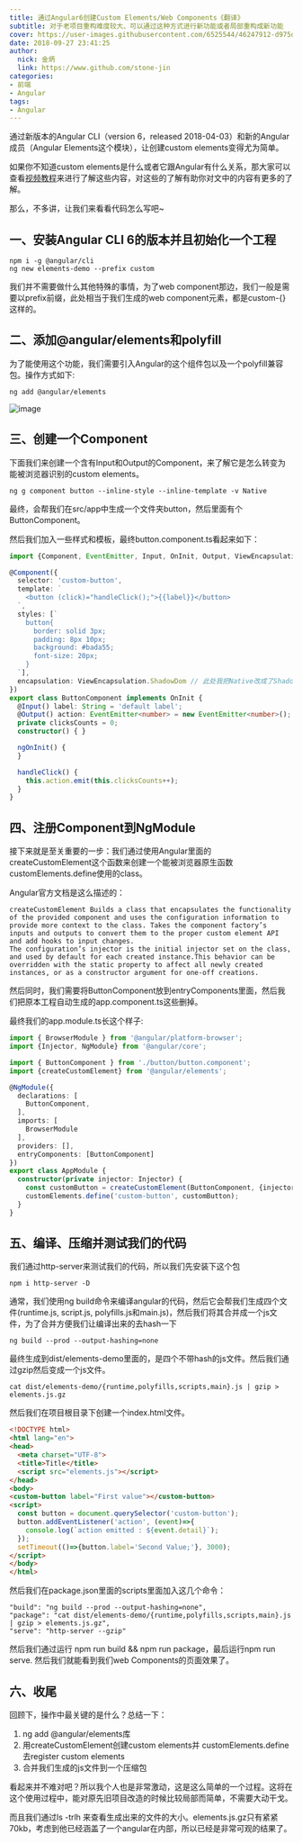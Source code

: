 ```yaml
---
title: 通过Angular6创建Custom Elements/Web Components《翻译》
subtitle: 对于老项目重构难度较大、可以通过这种方式进行新功能或者局部重构成新功能
cover: https://user-images.githubusercontent.com/6525544/46247912-d975db00-c444-11e8-8e3b-ab547f79a31f.png
date: 2018-09-27 23:41:25
author: 
  nick: 金炳
  link: https://www.github.com/stone-jin
categories:
- 前端
- Angular
tags:
- Angular
---
```


通过新版本的Angular CLI（version 6，released 2018-04-03）和新的Angular成员（Angular Elements这个模块），让创建custom elements变得尤为简单。

如果你不知道custom elements是什么或者它跟Angular有什么关系，那大家可以查看[视频教程](https://www.youtube.com/watch?v=9zyq7FcIuvM&feature=youtu.be)来进行了解这些内容，对这些的了解有助你对文中的内容有更多的了解。

那么，不多讲，让我们来看看代码怎么写吧~

## 一、安装Angular CLI 6的版本并且初始化一个工程

```text
npm i -g @angular/cli
ng new elements-demo --prefix custom
```
我们并不需要做什么其他特殊的事情，为了web component那边，我们一般是需要以prefix前缀，此处相当于我们生成的web component元素，都是custom-{}这样的。

## 二、添加@angular/elements和polyfill
为了能使用这个功能，我们需要引入Angular的这个组件包以及一个polyfill兼容包。操作方式如下:
```text
ng add @angular/elements
```
![image](https://user-images.githubusercontent.com/6525544/46158492-8cf99680-c2b0-11e8-8956-dfb3974f4898.png)

## 三、创建一个Component
下面我们来创建一个含有Input和Output的Component，来了解它是怎么转变为能被浏览器识别的custom elements。
```text
ng g component button --inline-style --inline-template -v Native
```

最终，会帮我们在src/app中生成一个文件夹button，然后里面有个ButtonComponent。

然后我们加入一些样式和模板，最终button.component.ts看起来如下：
```typescript
import {Component, EventEmitter, Input, OnInit, Output, ViewEncapsulation} from '@angular/core';

@Component({
  selector: 'custom-button',
  template: `
    <button (click)="handleClick();">{{label}}</button>
  `,
  styles: [`
    button{
      border: solid 3px;
      padding: 8px 10px;
      background: #bada55;
      font-size: 20px;
    }
  `],
  encapsulation: ViewEncapsulation.ShadowDom // 此处我把Native改成了ShadowDom，因为Native从v6.1.0开始废弃了
})
export class ButtonComponent implements OnInit {
  @Input() label: String = 'default label';
  @Output() action: EventEmitter<number> = new EventEmitter<number>();
  private clicksCounts = 0;
  constructor() { }

  ngOnInit() {
  }

  handleClick() {
    this.action.emit(this.clicksCounts++);
  }
}

```

## 四、注册Component到NgModule
接下来就是至关重要的一步：我们通过使用Angular里面的createCustomElement这个函数来创建一个能被浏览器原生函数customElements.define使用的class。

Angular官方文档是这么描述的：
```text
createCustomElement Builds a class that encapsulates the functionality of the provided component and uses the configuration information to provide more context to the class. Takes the component factory’s inputs and outputs to convert them to the proper custom element API and add hooks to input changes.
The configuration’s injector is the initial injector set on the class, and used by default for each created instance.This behavior can be overridden with the static property to affect all newly created instances, or as a constructor argument for one-off creations.
```

然后同时，我们需要将ButtonComponent放到entryComponents里面，然后我们把原本工程自动生成的app.component.ts这些删掉。

最终我们的app.module.ts长这个样子:
```typescript
import { BrowserModule } from '@angular/platform-browser';
import {Injector, NgModule} from '@angular/core';

import { ButtonComponent } from './button/button.component';
import {createCustomElement} from '@angular/elements';

@NgModule({
  declarations: [
    ButtonComponent,
  ],
  imports: [
    BrowserModule
  ],
  providers: [],
  entryComponents: [ButtonComponent]
})
export class AppModule {
  constructor(private injector: Injector) {
    const customButton = createCustomElement(ButtonComponent, {injector});
    customElements.define('custom-button', customButton);
  }
}
```

## 五、编译、压缩并测试我们的代码
我们通过http-server来测试我们的代码，所以我们先安装下这个包
```text
npm i http-server -D
```
通常，我们使用ng build命令来编译angular的代码，然后它会帮我们生成四个文件(runtime.js, script.js, polyfills.js和main.js)，然后我们将其合并成一个js文件，为了合并方便我们让编译出来的去hash一下
```text
ng build --prod --output-hashing=none
```
最终生成到dist/elements-demo里面的，是四个不带hash的js文件。然后我们通过gzip然后变成一个js文件。
```text
cat dist/elements-demo/{runtime,polyfills,scripts,main}.js | gzip > elements.js.gz
```
然后我们在项目根目录下创建一个index.html文件。
```html
<!DOCTYPE html>
<html lang="en">
<head>
  <meta charset="UTF-8">
  <title>Title</title>
  <script src="elements.js"></script>
</head>
<body>
<custom-button label="First value"></custom-button>
<script>
  const button = document.querySelector('custom-button');
  button.addEventListener('action', (event)=>{
    console.log(`action emitted : ${event.detail}`);
  });
  setTimeout(()=>{button.label='Second Value;'}, 3000);
</script>
</body>
</html>
```
然后我们在package.json里面的scripts里面加入这几个命令：
```text
"build": "ng build --prod --output-hashing=none",
"package": "cat dist/elements-demo/{runtime,polyfills,scripts,main}.js | gzip > elements.js.gz",
"serve": "http-server --gzip"
```
然后我们通过运行 npm run build && npm run package，最后运行npm run serve.
然后我们就能看到我们web Components的页面效果了。

## 六、收尾
回顾下，操作中最关键的是什么？总结一下：
1. ng add @angular/elements库
2. 用createCustomElement创建custom elements并 customElements.define去register custom elements
3. 合并我们生成的js文件到一个压缩包

看起来并不难对吧？所以我个人也是非常激动，这是这么简单的一个过程。这将在这个使用过程中，能对原先旧项目改造的时候比较局部而简单，不需要大动干戈。

而且我们通过ls -trlh 来查看生成出来的文件的大小。elements.js.gz只有紧紧70kb，考虑到他已经涵盖了一个angular在内部，所以已经是非常可观的结果了。
